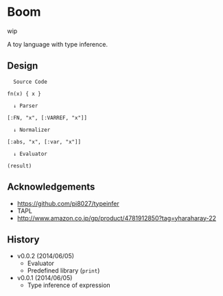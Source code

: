 Boom
====

wip

A toy language with type inference.

Design
------

```
  Source Code

fn(x) { x }

  ↓ Parser

[:FN, "x", [:VARREF, "x"]]

  ↓ Normalizer

[:abs, "x", [:var, "x"]]

  ↓ Evaluator

(result)
```


Acknowledgements
----------------

* https://github.com/pi8027/typeinfer
* TAPL
* http://www.amazon.co.jp/gp/product/4781912850?tag=yharaharay-22

History
-------

- v0.0.2 (2014/06/05)
  - Evaluator
  - Predefined library (`print`)
- v0.0.1 (2014/06/05)
  - Type inference of expression
